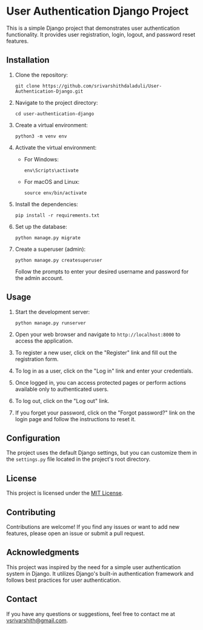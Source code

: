 # User Authentication Django Project

This is a simple Django project that demonstrates user authentication functionality. It provides user registration, login, logout, and password reset features.

## Installation

1. Clone the repository:

   ```shell
   git clone https://github.com/srivarshithdaladuli/User-Authentication-Django.git
   ```

2. Navigate to the project directory:

   ```shell
   cd user-authentication-django
   ```

3. Create a virtual environment:

   ```shell
   python3 -m venv env
   ```

4. Activate the virtual environment:

   - For Windows:

     ```shell
     env\Scripts\activate
     ```

   - For macOS and Linux:

     ```shell
     source env/bin/activate
     ```

5. Install the dependencies:

   ```shell
   pip install -r requirements.txt
   ```

6. Set up the database:

   ```shell
   python manage.py migrate
   ```

7. Create a superuser (admin):

   ```shell
   python manage.py createsuperuser
   ```

   Follow the prompts to enter your desired username and password for the admin account.

## Usage

1. Start the development server:

   ```shell
   python manage.py runserver
   ```

2. Open your web browser and navigate to `http://localhost:8000` to access the application.

3. To register a new user, click on the "Register" link and fill out the registration form.

4. To log in as a user, click on the "Log in" link and enter your credentials.

5. Once logged in, you can access protected pages or perform actions available only to authenticated users.

6. To log out, click on the "Log out" link.

7. If you forget your password, click on the "Forgot password?" link on the login page and follow the instructions to reset it.

## Configuration

The project uses the default Django settings, but you can customize them in the `settings.py` file located in the project's root directory.

## License

This project is licensed under the [MIT License](LICENSE).

## Contributing

Contributions are welcome! If you find any issues or want to add new features, please open an issue or submit a pull request.

## Acknowledgments

This project was inspired by the need for a simple user authentication system in Django. It utilizes Django's built-in authentication framework and follows best practices for user authentication.

## Contact

If you have any questions or suggestions, feel free to contact me at [vsrivarshith@gmail.com](mailto:vsrivarshith@gmail.com).
